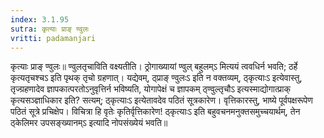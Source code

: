 ```yaml
---
index: 3.1.95
sutra: कृत्याः प्राङ् ण्वुलः
vritti: padamanjari
---
```


 कृत्याः प्राङ् ण्वुलः॥ ण्वुलतृचाविति वक्ष्यतीति। ठ्रोगाख्यायां ण्वुल् बहुलम्ऽ मित्ययं त्ववधिर्न भवति; ठर्हे कृत्यतृचश्चऽ इति पृथक् तृचो ग्रहणात्। यद्येवम्, ठ्प्राङ् ण्वुलःऽ इति न वक्तव्यम्, ठ्कृत्याःऽ इत्येवास्तु, तृज्ग्रहणादेव ज्ञापकात्परतोऽनुवृत्तिर्न भविष्यति, योगापेक्षं च ज्ञापकम् ठ्ण्वुल्तृचौऽ इत्यस्माद्योगात्प्राक् कृत्यसञ्ज्ञाधिकार इति? सत्यम्; ठ्कृत्याःऽ इत्येतावदेव पठितं सूत्रकारेण। वृत्तिकारस्तु, भाष्ये पूर्वपक्षरूपेण पठितं सूत्रे प्रचिक्षेप। विचित्रा हि वृतेः कृतिर्वृत्तिकारेण! ठ्कृत्याःऽ इति बहुवचनमनुक्तसमुच्चयार्थम्, तेन ठ्केलिमर उपसङ्ख्यानम्ऽ इत्यादि नोपसंख्येयं भवति॥